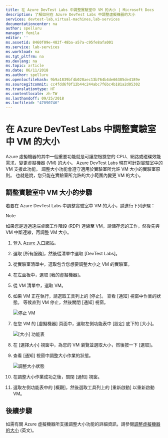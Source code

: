 ```yaml
---
title: 在 Azure DevTest Labs 中調整實驗室中 VM 的大小 | Microsoft Docs
description: 了解如何在 Azure DevTest Labs 中調整虛擬機器的大小
services: devtest-lab,virtual-machines,lab-services
documentationcenter: na
author: spelluru
manager: femila
editor: ''
ms.assetid: 8460f09e-482f-48ba-a57a-c95fe8afa001
ms.service: lab-services
ms.workload: na
ms.tgt_pltfrm: na
ms.devlang: na
ms.topic: article
ms.date: 06/11/2018
ms.author: spelluru
ms.openlocfilehash: 9b9a1839bf4b028aec13b764b4de66385de4189e
ms.sourcegitcommit: cc4fdd6f0f12b44c244abc7f6bc4b181a2d05302
ms.translationtype: HT
ms.contentlocale: zh-TW
ms.lasthandoff: 09/25/2018
ms.locfileid: "47090746"
---
```

# <a name="resize-a-vm-in-a-lab-in-azure-devtest-labs"></a>在 Azure DevTest Labs 中調整實驗室中 VM 的大小
Azure 虛擬機器的其中一個重要功能就是可讓您根據您的 CPU、網路或磁碟效能需求，變更虛擬機器 (VM) 的大小。 Azure DevTest Labs 現在可針對實驗室中的 VM 支援此功能。 調整大小功能會遵守適用於實驗室所允許 VM 大小的實驗室原則。 也就是說，您只能在實驗室所允許的大小範圍內變更 VM 的大小。 


## <a name="steps-to-resize-a-vm-in-a-lab"></a>調整實驗室中 VM 大小的步驟 
若要在 Azure DevTest Labs 中調整實驗室中 VM 的大小，請進行下列步驟： 

> [!NOTE]
> 如果您是透過遠端桌面工作階段 (RDP) 連線至 VM，請儲存您的工作，然後先與 VM 中斷連線，再調整 VM 大小。

1. 登入 [Azure 入口網站](https://portal.azure.com)。
2. 選取 [所有服務]，然後從清單中選取 [DevTest Labs]。
3. 從實驗室清單中，選取包含您想要調整大小之 VM 的實驗室。  
4. 在左面板中，選取 [我的虛擬機器]。 
5. 從 VM 清單中，選取 VM。
6. 如果 VM 正在執行，請選取工具列上的 [停止]。 查看 [通知] 視窗中作業的狀態。 等候直到 VM 停止，然後關閉 [通知] 視窗。 

    ![停止 VM](media/devtest-lab-resize-vm/stop-vm.png)
1. 在您 VM 的 [虛擬機器] 頁面中，選取左側功能表中 [設定] 底下的 [大小]。

    ![[大小] 功能表](media/devtest-lab-resize-vm/size-menu.png)
1. 在 [選擇大小] 視窗中，為您的 VM 瀏覽並選取大小，然後按一下 [選取]。     
1. 查看 [通知] 視窗中調整大小作業的狀態。

    ![調整大小狀態](media/devtest-lab-resize-vm/resize-status.png)
10. 在調整大小作業成功之後，關閉 [通知] 視窗。 
11. 選取左側功能表中的 [概觀]，然後選取工具列上的 [重新啟動] 以重新啟動 VM。 

## <a name="next-steps"></a>後續步驟
如需有關 Azure 虛擬機器所支援調整大小功能的詳細資訊，請參閱[調整虛擬機器的大小](https://azure.microsoft.com/blog/resize-virtual-machines/) \(英文\)。


